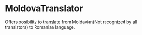 # MoldovaTranslator
Offers posibility to translate from Moldavian(Not recognized by all translators) to Romanian language.
